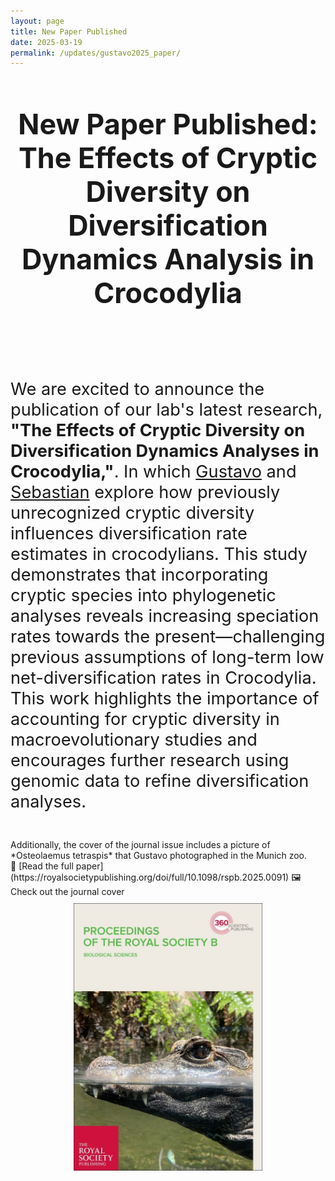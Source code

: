 ```yaml
---
layout: page
title: New Paper Published
date: 2025-03-19
permalink: /updates/gustavo2025_paper/
---
```

<header class="page-header">
  <h2 class="page-title">New Paper Published: The Effects of Cryptic Diversity on Diversification Dynamics Analysis in Crocodylia</h2>
  <br>
</header>

<style>
  .page-header h2.page-title {
    font-size: 2.8rem;
  }

  .centerimage {
    display: block;
    margin: 10px auto;
    max-width: 60%;
  }

  p, ul, li {
    font-size: 1.7rem;
  }

  br {
    line-height: 2rem;
  }
</style>

We are excited to announce the publication of our lab's latest research, **"The Effects of Cryptic Diversity on Diversification Dynamics Analyses in Crocodylia,"**.
In which [Gustavo](/people/) and [Sebastian](/people/) explore how previously unrecognized cryptic diversity influences diversification rate estimates in crocodylians.
This study demonstrates that incorporating cryptic species into phylogenetic analyses reveals increasing speciation rates towards the present—challenging previous assumptions of long-term low net-diversification rates in Crocodylia.
This work highlights the importance of accounting for cryptic diversity in macroevolutionary studies and encourages further research using genomic data to refine diversification analyses.

<br>
Additionally, the cover of the journal issue includes a picture of *Osteolaemus tetraspis* that Gustavo photographed in the Munich zoo.

<br>
📄 [Read the full paper](https://royalsocietypublishing.org/doi/full/10.1098/rspb.2025.0091)
🖼️ Check out the journal cover

<br>
<img class="centerimage" src="/assets/images/rsbp_cover.jpg">

